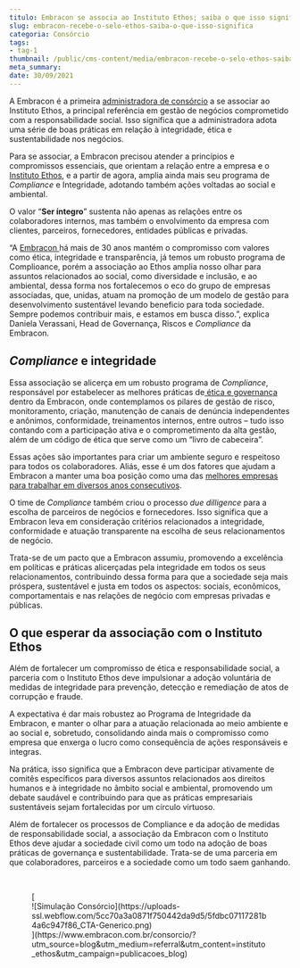 ```yaml
---
titulo: Embracon se associa ao Instituto Ethos; saiba o que isso significa
slug: embracon-recebe-o-selo-ethos-saiba-o-que-isso-significa
categoria: Consórcio
tags:
- tag-1
thumbnail: /public/cms-content/media/embracon-recebe-o-selo-ethos-saiba-o-que-isso-significa.jpg
meta_summary: 
date: 30/09/2021
---
```

A Embracon é a primeira [administradora de consórcio](https://www.embracon.com.br/blog/como-escolher-uma-administradora-de-consorcio) a se associar ao Instituto Ethos, a principal referência em gestão de negócios comprometido com a responsabilidade social. Isso significa que a administradora adota uma série de boas práticas em relação à integridade, ética e sustentabilidade nos negócios.

Para se associar, a Embracon precisou atender a princípios e compromissos essenciais, que orientam a relação entre a empresa e o[ Instituto Ethos](https://www.ethos.org.br/), e a partir de agora, amplia ainda mais seu programa de *Compliance* e Integridade, adotando também ações voltadas ao social e ambiental.

O valor “**Ser íntegro**” sustenta não apenas as relações entre os colaboradores internos, mas também o envolvimento da empresa com clientes, parceiros, fornecedores, entidades públicas e privadas.

“A [Embracon ](https://www.embracon.com.br/a-embracon)há mais de 30 anos mantém o compromisso com valores como ética, integridade e transparência, já temos um robusto programa de Complioance, porém a associação ao Ethos amplia nosso olhar para assuntos relacionados ao social, como diversidade e inclusão, e ao ambiental, dessa forma nos fortalecemos o eco do grupo de empresas associadas, que, unidas, atuam na promoção de um modelo de gestão para desenvolvimento sustentável levando beneficio para toda sociedade. Sempre podemos contribuir mais, e estamos em busca disso.”, explica Daniela Verassani, Head de Governança, Riscos e *Compliance* da Embracon.

*Compliance* e integridade
--------------------------

Essa associação se alicerça em um robusto programa de *Compliance*, responsável por estabelecer as melhores práticas de[ ética e governança](https://www.embracon.com.br/governanca) dentro da Embracon, onde contemplamos os pilares de gestão de risco, monitoramento, criação, manutenção de canais de denúncia independentes e anônimos, conformidade, treinamentos internos, entre outros – tudo isso contando com a participação ativa e o comprometimento da alta gestão, além de um código de ética que serve como um “livro de cabeceira”.

Essas ações são importantes para criar um ambiente seguro e respeitoso para todos os colaboradores. Aliás, esse é um dos fatores que ajudam a Embracon a manter uma boa posição como uma das [melhores empresas para trabalhar em diversos anos consecutivos](https://www.embracon.com.br/blog/embracon-melhor-empresa-para-negociar-e-para-trabalhar).

O time de *Compliance* também criou o processo *due dilligence* para a escolha de parceiros de negócios e fornecedores. Isso significa que a Embracon leva em consideração critérios relacionados a integridade, conformidade e atuação transparente na escolha de seus relacionamentos de negócio.

Trata-se de um pacto que a Embracon assumiu, promovendo a excelência em políticas e práticas alicerçadas pela integridade em todos os seus relacionamentos, contribuindo dessa forma para que a sociedade seja mais próspera, sustentável e justa em todos os aspectos: sociais, econômicos, comportamentais e nas relações de negócio com empresas privadas e públicas.

O que esperar da associação com o Instituto Ethos
-------------------------------------------------

Além de fortalecer um compromisso de ética e responsabilidade social, a parceria com o Instituto Ethos deve impulsionar a adoção voluntária de medidas de integridade para prevenção, detecção e remediação de atos de corrupção e fraude.

A expectativa é dar mais robustez ao Programa de Integridade da Embracon, e manter o olhar para a atuação relacionada ao meio ambiente e ao social e, sobretudo, consolidando ainda mais o compromisso como empresa que enxerga o lucro como consequência de ações responsáveis e integras.

Na prática, isso significa que a Embracon deve participar ativamente de comitês específicos para diversos assuntos relacionados aos direitos humanos e à integridade no âmbito social e ambiental, promovendo um debate saudável e contribuindo para que as práticas empresariais sustentáveis sejam fortalecidas por um círculo virtuoso.

Além de fortalecer os processos de Compliance e da adoção de medidas de responsabilidade social, a associação da Embracon com o Instituto Ethos deve ajudar a sociedade civil como um todo na adoção de boas práticas de governança e sustentabilidade. Trata-se de uma parceria em que colaboradores, parceiros e a sociedade como um todo saem ganhando.

‍

<figure class="w-richtext-figure-type-image w-richtext-align-center">[<div>![Simulação Consórcio](https://uploads-ssl.webflow.com/5cc70a3a0871f750442da9d5/5fdbc07117281b4a6c947f86_CTA-Generico.png)</div>](https://www.embracon.com.br/consorcio/?utm_source=blog&utm_medium=referral&utm_content=instituto_ethos&utm_campaign=publicacoes_blog)</figure>
